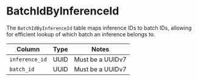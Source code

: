 # BatchIdByInferenceId

The `BatchIdByInferenceId` table maps inference IDs to batch IDs, allowing for efficient lookup of which batch an inference belongs to.

| Column | Type | Notes |
| --- | --- | --- |
| `inference_id` | UUID | Must be a UUIDv7 |
| `batch_id` | UUID | Must be a UUIDv7 |
